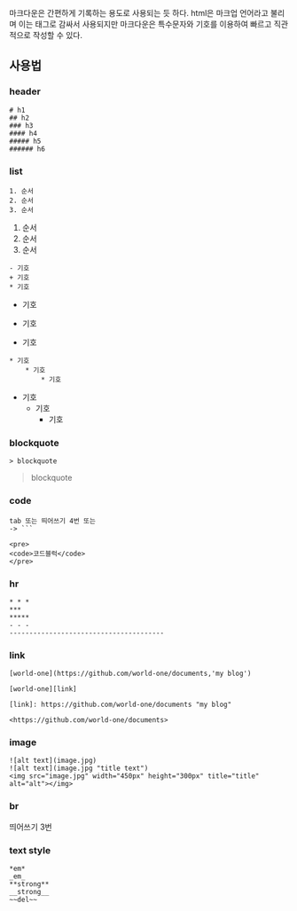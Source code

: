 마크다운은 간편하게 기록하는 용도로 사용되는 듯 하다. html은 마크업 언어라고 불리며 이는 태그로 감싸서 사용되지만 마크다운은 특수문자와 기호를 이용하여 빠르고 직관적으로 작성할 수 있다.

## 사용법
### header
```
# h1
## h2
### h3
#### h4
##### h5
###### h6
```

### list
```
1. 순서
2. 순서
3. 순서
```
1. 순서
2. 순서
3. 순서

```
- 기호
+ 기호
* 기호
```
- 기호
+ 기호
* 기호

```
* 기호
    * 기호
        * 기호
```   
* 기호
    * 기호
        * 기호
   
### blockquote
```
> blockquote
```
> blockquote

### code
```
tab 또는 띄어쓰기 4번 또는
-> ```
```
```
<pre>
<code>코드블럭</code>
</pre>
```

### hr
```
* * *
***
*****
- - -
---------------------------------------
```

### link
```
[world-one](https://github.com/world-one/documents,'my blog')

[world-one][link]

[link]: https://github.com/world-one/documents "my blog"

<https://github.com/world-one/documents>
```

### image
```
![alt text](image.jpg)
![alt text](image.jpg "title text")
<img src="image.jpg" width="450px" height="300px" title="title" alt="alt"></img>
```

### br
띄어쓰기 3번

### text style
```
*em*
_em_
**strong**
__strong__
~~del~~
```
